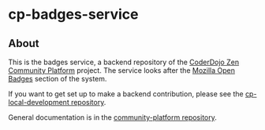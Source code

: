 # cp-badges-service

## About

This is the badges service, a backend repository of the [CoderDojo Zen Community Platform](https://github.com/CoderDojo/community-platform) project. The service looks after the [Mozilla Open Badges](http://openbadges.org/) section of the system.

If you want to get set up to make a backend contribution, please see the [cp-local-development repository](https://github.com/CoderDojo/cp-local-development).

General documentation is in the [community-platform repository](https://github.com/CoderDojo/community-platform).
